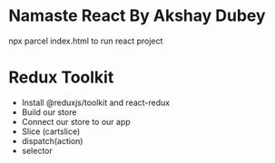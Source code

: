 # Namaste React **By Akshay Dubey**

npx parcel index.html
 to run react project 

# Redux Toolkit
 - Install @reduxjs/toolkit and  react-redux
 - Build our store
 - Connect  our store to our app
 - Slice  (cartslice)
 - dispatch(action)
 - selector